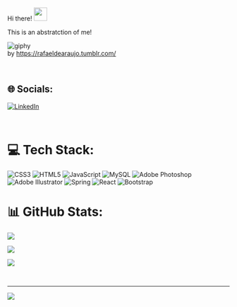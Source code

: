 <br>Hi there! <img src="https://user-images.githubusercontent.com/42378118/110234147-e3259600-7f4e-11eb-95be-0c4047144dea.gif" width="30"><br>

This is an abstratction of me!

![giphy](https://user-images.githubusercontent.com/127327024/234855279-8e87edd1-9b04-4dbb-ac6b-7034e8ba78e3.gif)
<br>
by https://rafaeldearaujo.tumblr.com/
​

​

## 🌐 Socials:

[![LinkedIn](https://img.shields.io/badge/LinkedIn-%230077B5.svg?logo=linkedin&logoColor=white)](https://linkedin.com/in/https://www.linkedin.com/in/ana-margarida-almostdev/) 

​

# 💻 Tech Stack:

![CSS3](https://img.shields.io/badge/css3-%231572B6.svg?style=plastic&logo=css3&logoColor=white) ![HTML5](https://img.shields.io/badge/html5-%23E34F26.svg?style=plastic&logo=html5&logoColor=white) ![JavaScript](https://img.shields.io/badge/javascript-%23323330.svg?style=plastic&logo=javascript&logoColor=%23F7DF1E) ![MySQL](https://img.shields.io/badge/mysql-%2300f.svg?style=plastic&logo=mysql&logoColor=white) ![Adobe Photoshop](https://img.shields.io/badge/adobephotoshop-%2331A8FF.svg?style=plastic&logo=adobephotoshop&logoColor=white) ![Adobe Illustrator](https://img.shields.io/badge/adobeillustrator-%23FF9A00.svg?style=plastic&logo=adobeillustrator&logoColor=white) ![Spring](https://img.shields.io/badge/spring-%236DB33F.svg?style=plastic&logo=spring&logoColor=white) ![React](https://img.shields.io/badge/react-%2320232a.svg?style=plastic&logo=react&logoColor=%2361DAFB) ![Bootstrap](https://img.shields.io/badge/bootstrap-%23563D7C.svg?style=plastic&logo=bootstrap&logoColor=white)

# 📊 GitHub Stats:

![](https://github-readme-stats.vercel.app/api?username=MagsAlmeida&theme=dracula&hide_border=false&include_all_commits=false&count_private=false)<br/>

![](https://github-readme-streak-stats.herokuapp.com/?user=MagsAlmeida&theme=dracula&hide_border=false)<br/>

![](https://github-readme-stats.vercel.app/api/top-langs/?username=MagsAlmeida&theme=dracula&hide_border=false&include_all_commits=false&count_private=false&layout=compact)

​

---

[![](https://visitcount.itsvg.in/api?id=MagsAlmeida&icon=0&color=4)](https://visitcount.itsvg.in)

​

